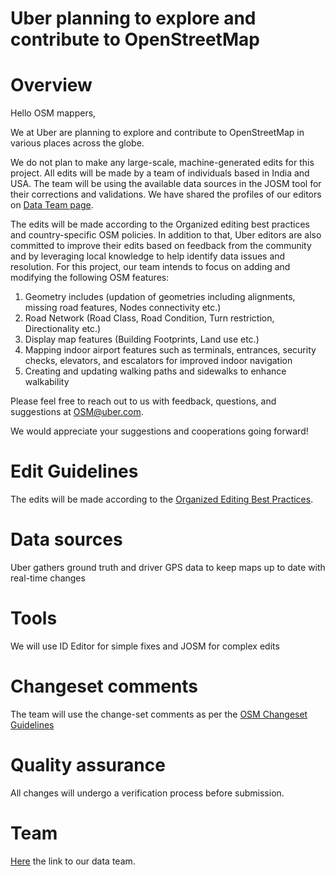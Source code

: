 # Uber planning to explore and contribute to OpenStreetMap

# Overview 

Hello OSM mappers,

We at Uber are planning to explore and contribute to OpenStreetMap in various places across the globe.

We do not plan to make any large-scale, machine-generated edits for this project. All edits will be made by a team of individuals based in India and USA. The team will be using the available data sources in the JOSM tool for their corrections and validations. We have shared the profiles of our editors on [Data Team page](https://github.com/Uber-OSM/DataTeam). 

The edits will be made according to the Organized editing best practices and country-specific OSM policies. In addition to that, Uber editors are also committed to improve their edits based on feedback from the community and by leveraging local knowledge to help identify data issues and resolution. For this project, our team intends to focus on adding and modifying the following OSM features:

   1. Geometry includes (updation of geometries including alignments, missing road features, Nodes connectivity etc.)
   2. Road Network (Road Class, Road Condition, Turn restriction, Directionality etc.)
   3. Display map features (Building Footprints, Land use etc.)
   4. Mapping indoor airport features such as terminals, entrances, security checks, elevators, and escalators for improved indoor navigation
   5. Creating and updating walking paths and sidewalks to enhance walkability


Please feel free to reach out to us with feedback, questions, and suggestions at OSM@uber.com.

We would appreciate your suggestions and cooperations going forward!

# Edit Guidelines
The edits will be made according to the [Organized Editing Best Practices](https://wiki.openstreetmap.org/wiki/Organized_Editing_Best_Practice).

# Data sources
Uber gathers ground truth and driver GPS data to keep maps up to date with real-time changes

# Tools
We will use ID Editor for simple fixes and JOSM for complex edits

# Changeset comments
The team will use the change-set comments as per the [OSM Changeset Guidelines](http://wiki.openstreetmap.org/wiki/Good_changeset_comments)

# Quality assurance
All changes will undergo a verification process before submission.

# Team
[Here](https://github.com/UBER-OSM-Project/Team-Members/wiki/OSM-TEAM-MEMBERS) the link to our data team.
